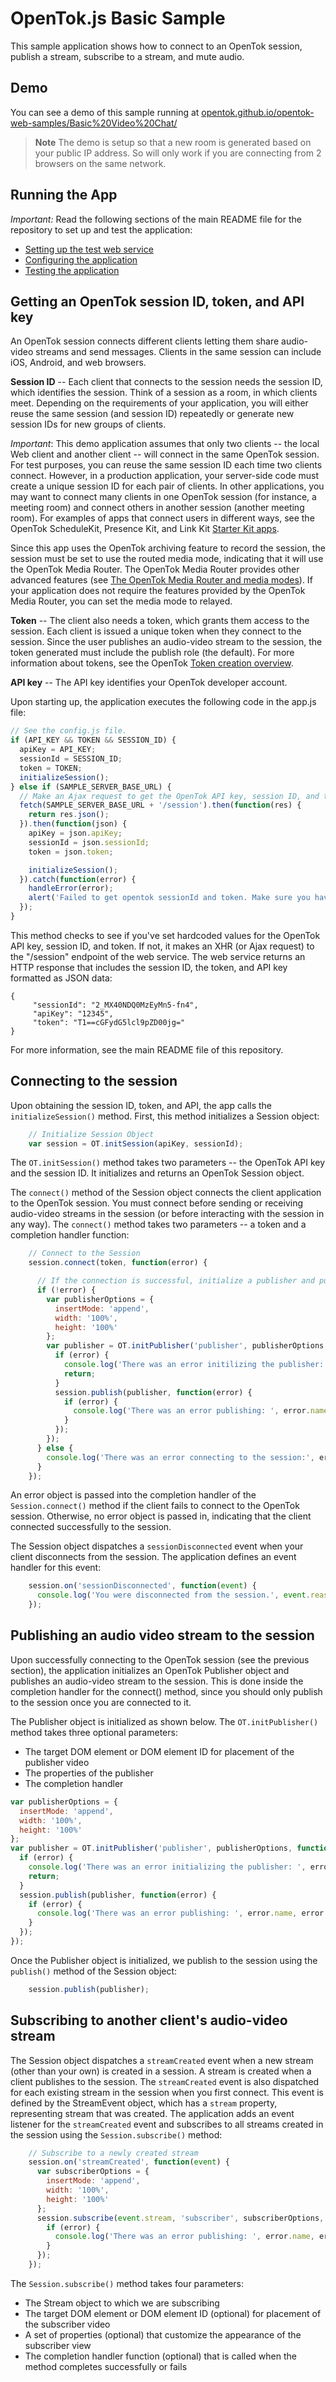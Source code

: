 OpenTok.js Basic Sample
=======================

This sample application shows how to connect to an OpenTok session, publish a stream,
subscribe to a stream, and mute audio.

## Demo

You can see a demo of this sample running at [opentok.github.io/opentok-web-samples/Basic%20Video%20Chat/](https://opentok.github.io/opentok-web-samples/Basic%20Video%20Chat/)

> **Note** The demo is setup so that a new room is generated based on your public IP address. So will only work if you are connecting from 2 browsers on the same network.

## Running the App

*Important:* Read the following sections of the main README file for the repository to set up
and test the application:

* [Setting up the test web service](../README.md#setting-up-the-test-web-service)
* [Configuring the application](../README.md#configuring-the-application)
* [Testing the application](../README.md#testing-the-application)

## Getting an OpenTok session ID, token, and API key

An OpenTok session connects different clients letting them share audio-video streams and send
messages. Clients in the same session can include iOS, Android, and web browsers.

**Session ID** -- Each client that connects to the session needs the session ID, which identifies
the session. Think of a session as a room, in which clients meet. Depending on the requirements of
your application, you will either reuse the same session (and session ID) repeatedly or generate
new session IDs for new groups of clients.

*Important*: This demo application assumes that only two clients -- the local Web client and
another client -- will connect in the same OpenTok session. For test purposes, you can reuse the
same session ID each time two clients connect. However, in a production application, your
server-side code must create a unique session ID for each pair of clients. In other applications,
you may want to connect many clients in one OpenTok session (for instance, a meeting room) and
connect others in another session (another meeting room). For examples of apps that connect users
in different ways, see the OpenTok ScheduleKit, Presence Kit, and Link Kit [Starter Kit
apps](https://tokbox.com/opentok/starter-kits/).

Since this app uses the OpenTok archiving feature to record the session, the session must be set to
use the routed media mode, indicating that it will use the OpenTok Media Router. The OpenTok Media
Router provides other advanced features (see [The OpenTok Media Router and media
modes](https://tokbox.com/opentok/tutorials/create-session/#media-mode)). If your application does
not require the features provided by the OpenTok Media Router, you can set the media mode to
relayed.

**Token** -- The client also needs a token, which grants them access to the session. Each client is
issued a unique token when they connect to the session. Since the user publishes an audio-video
stream to the session, the token generated must include the publish role (the default). For more
information about tokens, see the OpenTok [Token creation
overview](https://tokbox.com/opentok/tutorials/create-token/).

**API key** -- The API key identifies your OpenTok developer account.

Upon starting up, the application executes the following code in the app.js file:

```javascript
// See the config.js file.
if (API_KEY && TOKEN && SESSION_ID) {
  apiKey = API_KEY;
  sessionId = SESSION_ID;
  token = TOKEN;
  initializeSession();
} else if (SAMPLE_SERVER_BASE_URL) {
  // Make an Ajax request to get the OpenTok API key, session ID, and token from the server
  fetch(SAMPLE_SERVER_BASE_URL + '/session').then(function(res) {
    return res.json();
  }).then(function(json) {
    apiKey = json.apiKey;
    sessionId = json.sessionId;
    token = json.token;

    initializeSession();
  }).catch(function(error) {
    handleError(error);
    alert('Failed to get opentok sessionId and token. Make sure you have updated the config.js file.');
  });
}
```

This method checks to see if you've set hardcoded values for the OpenTok API key, session ID, and
token. If not, it makes an XHR (or Ajax request) to the "/session" endpoint of the web service.
The web service returns an HTTP response that includes the session ID, the token, and API key
formatted as JSON data:

    {
         "sessionId": "2_MX40NDQ0MzEyMn5-fn4",
         "apiKey": "12345",
         "token": "T1==cGFydG5lcl9pZD00jg="
    }

For more information, see the main README file of this repository.

## Connecting to the session

Upon obtaining the session ID, token, and API, the app calls the `initializeSession()` method.
First, this method initializes a Session object:

```javascript
    // Initialize Session Object
    var session = OT.initSession(apiKey, sessionId);
```

The `OT.initSession()` method takes two parameters -- the OpenTok API key and the session ID. It
initializes and returns an OpenTok Session object.

The `connect()` method of the Session object connects the client application to the OpenTok
session. You must connect before sending or receiving audio-video streams in the session (or before
interacting with the session in any way). The `connect()` method takes two parameters -- a token
and a completion handler function:

```javascript
    // Connect to the Session
    session.connect(token, function(error) {

      // If the connection is successful, initialize a publisher and publish to the session
      if (!error) {
        var publisherOptions = {
          insertMode: 'append',
          width: '100%',
          height: '100%'
        };
        var publisher = OT.initPublisher('publisher', publisherOptions, function(error) {
          if (error) {
            console.log('There was an error initilizing the publisher: ', error.name, error.message);
            return;
          }
          session.publish(publisher, function(error) {
            if (error) {
              console.log('There was an error publishing: ', error.name, error.message);
            }
          });
        });
      } else {
        console.log('There was an error connecting to the session:', error.name, error.message);
      }
    });
```

An error object is passed into the completion handler of the `Session.connect()` method if the
client fails to connect to the OpenTok session. Otherwise, no error object is passed in, indicating
that the client connected successfully to the session.

The Session object dispatches a `sessionDisconnected` event when your client disconnects from the
session. The application defines an event handler for this event:

```javascript
    session.on('sessionDisconnected', function(event) {
      console.log('You were disconnected from the session.', event.reason);
    });
```

## Publishing an audio video stream to the session

Upon successfully connecting to the OpenTok session (see the previous section), the application
initializes an OpenTok Publisher object and publishes an audio-video stream to the session. This is
done inside the completion handler for the connect() method, since you should only publish to the
session once you are connected to it.

The Publisher object is initialized as shown below. The `OT.initPublisher()` method takes three
optional parameters:

* The target DOM element or DOM element ID for placement of the publisher video
* The properties of the publisher
* The completion handler

```javascript
var publisherOptions = {
  insertMode: 'append',
  width: '100%',
  height: '100%'
};
var publisher = OT.initPublisher('publisher', publisherOptions, function(error) {
  if (error) {
    console.log('There was an error initializing the publisher: ', error.name, error.message);
    return;
  }
  session.publish(publisher, function(error) {
    if (error) {
      console.log('There was an error publishing: ', error.name, error.message);
    }
  });
});
```

Once the Publisher object is initialized, we publish to the session using the `publish()`
method of the Session object:

```javascript
    session.publish(publisher);
```

## Subscribing to another client's audio-video stream

The Session object dispatches a `streamCreated` event when a new stream (other than your own) is
created in a session. A stream is created when a client publishes to the session. The
`streamCreated` event is also dispatched for each existing stream in the session when you first
connect. This event is defined by the StreamEvent object, which has a `stream` property,
representing stream that was created. The application adds an event listener for the
`streamCreated` event and subscribes to all streams created in the session using the
`Session.subscribe()` method:

```javascript
    // Subscribe to a newly created stream
    session.on('streamCreated', function(event) {
      var subscriberOptions = {
        insertMode: 'append',
        width: '100%',
        height: '100%'
      };
      session.subscribe(event.stream, 'subscriber', subscriberOptions, function(error) {
        if (error) {
          console.log('There was an error publishing: ', error.name, error.message);
        }
      });
    });
```

The `Session.subscribe()` method takes four parameters:

* The Stream object to which we are subscribing
* The target DOM element or DOM element ID (optional) for placement of the subscriber video
* A set of properties (optional) that customize the appearance of the subscriber view
* The completion handler function (optional) that is called when the method completes
  successfully or fails